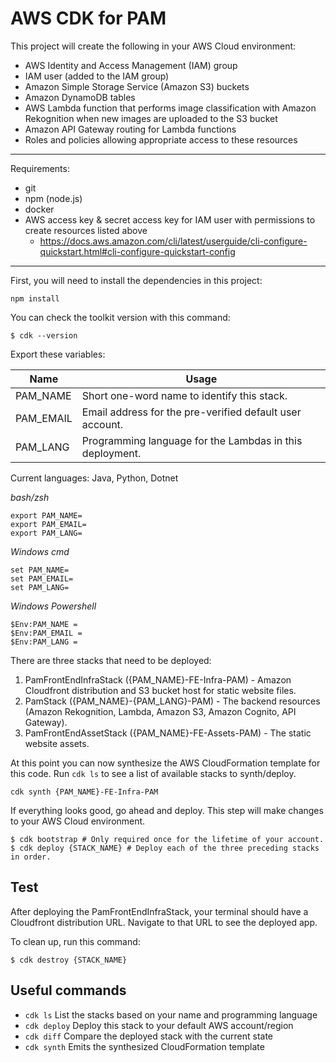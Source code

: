 # AWS CDK for PAM

This project will create the following in your AWS Cloud environment:

- AWS Identity and Access Management (IAM) group
- IAM user (added to the IAM group)
- Amazon Simple Storage Service (Amazon S3) buckets
- Amazon DynamoDB tables
- AWS Lambda function that performs image classification with Amazon Rekognition when new images are uploaded to the S3 bucket
- Amazon API Gateway routing for Lambda functions
- Roles and policies allowing appropriate access to these resources

---

Requirements:

- git
- npm (node.js)
- docker
- AWS access key & secret access key for IAM user with permissions to create resources listed above
  - https://docs.aws.amazon.com/cli/latest/userguide/cli-configure-quickstart.html#cli-configure-quickstart-config

---

First, you will need to install the dependencies in this project:

```
npm install
```

You can check the toolkit version with this command:

```
$ cdk --version
```

Export these variables:

| Name      | Usage                                                    |
| --------- | -------------------------------------------------------- |
| PAM_NAME  | Short one-word name to identify this stack.              |
| PAM_EMAIL | Email address for the pre-verified default user account. |
| PAM_LANG  | Programming language for the Lambdas in this deployment. |

Current languages: Java, Python, Dotnet

_bash/zsh_

```
export PAM_NAME=
export PAM_EMAIL=
export PAM_LANG=
```

_Windows cmd_

```
set PAM_NAME=
set PAM_EMAIL=
set PAM_LANG=
```

_Windows Powershell_

```
$Env:PAM_NAME =
$Env:PAM_EMAIL =
$Env:PAM_LANG =
```

There are three stacks that need to be deployed:

1. PamFrontEndInfraStack ({PAM_NAME}-FE-Infra-PAM) - Amazon Cloudfront distribution and S3 bucket host for static website files.
2. PamStack ({PAM_NAME}-{PAM_LANG}-PAM) - The backend resources (Amazon Rekognition, Lambda, Amazon S3, Amazon Cognito, API Gateway).
3. PamFrontEndAssetStack ({PAM_NAME}-FE-Assets-PAM) - The static website assets.

At this point you can now synthesize the AWS CloudFormation template for this code. Run `cdk ls` to see
a list of available stacks to synth/deploy.

```
cdk synth {PAM_NAME}-FE-Infra-PAM
```

If everything looks good, go ahead and deploy. This step will make
changes to your AWS Cloud environment.

```
$ cdk bootstrap # Only required once for the lifetime of your account.
$ cdk deploy {STACK_NAME} # Deploy each of the three preceding stacks in order.
```

## Test

After deploying the PamFrontEndInfraStack, your terminal should have a Cloudfront distribution URL.
Navigate to that URL to see the deployed app.

To clean up, run this command:

```
$ cdk destroy {STACK_NAME}
```

## Useful commands

- `cdk ls` List the stacks based on your name and programming language
- `cdk deploy` Deploy this stack to your default AWS account/region
- `cdk diff` Compare the deployed stack with the current state
- `cdk synth` Emits the synthesized CloudFormation template
